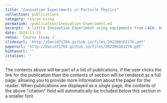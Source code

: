 ```yaml
---
title: "Innovation Experiments in Particle Physics"
collection: publications
category: course essay
permalink: /publication/Innovation Experiment.md
excerpt: 'A little Innovation Experiment using equipments from CAEN. Our group came with a experiment which tried to find out the properties of the detector they offered.'
date: 2024-11-15
venue: 'Course Essay 3'
slidesurl: 'http://David71764.github.io/files/202200161276.pdf'
paperurl: 'http://David71764.github.io/files/202200161276.pdf'
bibtexurl: ''
citation: ''
---
```

The contents above will be part of a list of publications, if the user clicks the link for the publication than the contents of section will be rendered as a full page, allowing you to provide more information about the paper for the reader. When publications are displayed as a single page, the contents of the above "citation" field will automatically be included below this section in a smaller font.
